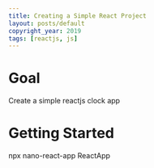 ```yaml
---
title: Creating a Simple React Project
layout: posts/default
copyright_year: 2019
tags: [reactjs, js]
---
```


# Goal
Create a simple reactjs clock app

# Getting Started







npx nano-react-app ReactApp
